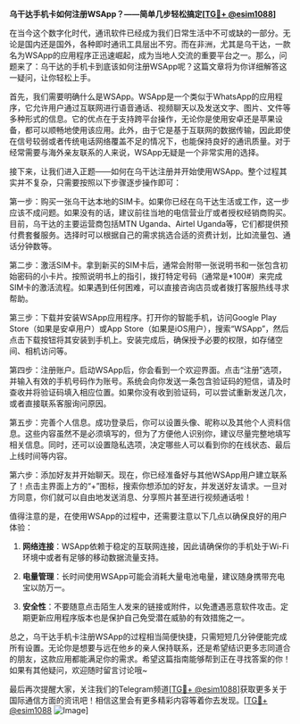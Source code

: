 **乌干达手机卡如何注册WSApp？——简单几步轻松搞定[[TG💪+ @esim1088](https://t.me/s/esim1088)]**

在当今这个数字化时代，通讯软件已经成为我们日常生活中不可或缺的一部分。无论是国内还是国外，各种即时通讯工具层出不穷。而在非洲，尤其是乌干达，一款名为WSApp的应用程序正迅速崛起，成为当地人交流的重要平台之一。那么，问题来了：乌干达的手机卡到底该如何注册WSApp呢？这篇文章将为你详细解答这一疑问，让你轻松上手。

首先，我们需要明确什么是WSApp。WSApp是一个类似于WhatsApp的应用程序，它允许用户通过互联网进行语音通话、视频聊天以及发送文字、图片、文件等多种形式的信息。它的优点在于支持跨平台操作，无论你是使用安卓还是苹果设备，都可以顺畅地使用该应用。此外，由于它是基于互联网的数据传输，因此即使在信号较弱或者传统电话网络覆盖不足的情况下，也能保持良好的通讯质量。对于经常需要与海外亲友联系的人来说，WSApp无疑是一个非常实用的选择。

接下来，让我们进入正题——如何在乌干达注册并开始使用WSApp。整个过程其实并不复杂，只需要按照以下步骤逐步操作即可：

第一步：购买一张乌干达本地的SIM卡。如果你已经在乌干达生活或工作，这一步应该不成问题。如果没有的话，建议前往当地的电信营业厅或者授权经销商购买。目前，乌干达的主要运营商包括MTN Uganda、Airtel Uganda等，它们都提供预付费套餐服务。选择时可以根据自己的需求挑选合适的资费计划，比如流量包、通话分钟数等。

第二步：激活SIM卡。拿到新买的SIM卡后，通常会附带一张说明书和一张包含初始密码的小卡片。按照说明书上的指引，拨打特定号码（通常是*100#）来完成SIM卡的激活流程。如果遇到任何困难，可以直接咨询店员或者拨打客服热线寻求帮助。

第三步：下载并安装WSApp应用程序。打开你的智能手机，访问Google Play Store（如果是安卓用户）或App Store（如果是iOS用户），搜索“WSApp”，然后点击下载按钮将其安装到手机上。安装完成后，确保授予必要的权限，如存储空间、相机访问等。

第四步：注册账户。启动WSApp后，你会看到一个欢迎界面。点击“注册”选项，并输入有效的手机号码作为账号。系统会向你发送一条包含验证码的短信，请及时查收并将验证码填入相应位置。如果你没有收到验证码，可以尝试重新发送几次，或者直接联系客服询问原因。

第五步：完善个人信息。成功登录后，你可以设置头像、昵称以及其他个人资料信息。这些内容虽然不是必须填写的，但为了方便他人识别你，建议尽量完整地填写相关信息。同时，还可以设置隐私选项，决定哪些人可以看到你的在线状态、最后上线时间等内容。

第六步：添加好友并开始聊天。现在，你已经准备好与其他WSApp用户建立联系了！点击主界面上方的“+”图标，搜索你想添加的好友，并发送好友请求。一旦对方同意，你们就可以自由地发送消息、分享照片甚至进行视频通话啦！

值得注意的是，在使用WSApp的过程中，还需要注意以下几点以确保良好的用户体验：

1. **网络连接**：WSApp依赖于稳定的互联网连接，因此请确保你的手机处于Wi-Fi环境中或者有足够的移动数据流量支持。
   
2. **电量管理**：长时间使用WSApp可能会消耗大量电池电量，建议随身携带充电宝以防万一。

3. **安全性**：不要随意点击陌生人发来的链接或附件，以免遭遇恶意软件攻击。定期更新应用程序版本也是保护自己免受潜在威胁的有效措施之一。

总之，乌干达手机卡注册WSApp的过程相当简便快捷，只需短短几分钟便能完成所有设置。无论你是想要与远在他乡的亲人保持联系，还是希望结识更多志同道合的朋友，这款应用都能满足你的需求。希望这篇指南能够帮到正在寻找答案的你！如果有其他疑问，欢迎随时留言讨论哦~

最后再次提醒大家，关注我们的Telegram频道[[TG💪+ @esim1088](https://t.me/s/esim1088)]获取更多关于国际通信方面的资讯吧！相信这里会有更多精彩内容等着你去发现。[[TG💪+ @esim1088](https://t.me/s/esim1088) ![Image](https://i.postimg.cc/4NQfJmqS/Snipaste-2025-05-13-00-14-12.png)]